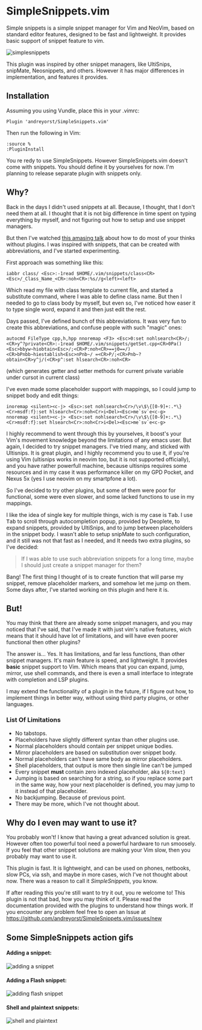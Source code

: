 # SimpleSnippets.vim

Simple snippets is a simple snippet manager for Vim and NeoVim, based on standard
editor features, designed to be fast and lightweight. It provides basic support of
snippet feature to vim.

![simplesnippets](https://user-images.githubusercontent.com/19470159/39096685-103d060c-465c-11e8-8b52-a61ff37d7564.gif)

This plugin was inspired by other snippet managers, like UltiSnips, snipMate,
Neosnippets, and others. However it has major differences in implementation, and
features it provides.

## Installation

Assuming you using Vundle, place this in your .vimrc:

```vim
Plugin 'andreyorst/SimpleSnippets.vim'
```

Then run the following in Vim:

```vim
:source %
:PluginInstall
```

You re redy to use SimpleSnippets. However SimpleSnippets.vim doesn't come with snippets.
You should define it by yourselves for now. I'm planning to release separate plugin
with snippets only.

## Why?

Back in the days I didn't used snippets at all. Because, I thought, that I don't
need them at all. I thought that it is not big difference in time spent on typing
everything by myself, and not figuring out how to setup and use snippet managers.

But then I've watched [this amasing talk](https://www.youtube.com/watch?v=XA2WjJbmmoM&t=937s) about how to do most of your thinks without
plugins. I was inspired with snippets, that can be created with abbreviations,
and I've started experimenting.

First approach was something like this:

```vim
iabbr class/ <Esc>:-1read $HOME/.vim/snippets/class<CR><Esc>/_Class_Name_<CR>:noh<CR>:%s//g<left><left>
```
Which read my file with class template to current file, and started a substitute
command, where I was able to define class name. But then I needed to go to class
body by myself, but even so, I've noticed how easer it to type single word,
expand it and then just edit the rest.

Days passed, I've defined bunch of this abbreviations. It was very fun to create
this abbreviations, and confuse people with such "magic" ones:

```vim
autocmd FileType cpp,h,hpp nnoremap <F3> <Esc>0:set nohlsearch<CR>/;<CR>y^?private<CR>:-1read $HOME/.vim/snippets/getSet.cpp<CR>0Pa()<Esc>bbyw~hiobtain<Esc>/;<CR>P:noh<CR>==j0==/)<CR>bPnbb~hiestablish<Esc>nPnb~/ =<CR>P/;<CR>Pnb~?obtain<CR>y^j/(<CR>p^:set hlsearch<CR>:noh<CR>
```

(which generates getter and setter methods for current private variable under cursot in current class)

I've even made some placeholder support with mappings, so I could jump to snippet
body and edit things:

```vim
inoremap <silent><c-j> <Esc>:set nohlsearch<Cr>/\v\$\{[0-9]+:.*\}<Cr>msdf:f}:set hlsearch<Cr>:noh<Cr>i<Del><Esc>me`sv`e<c-g>
nnoremap <silent><c-j> <Esc>:set nohlsearch<Cr>/\v\$\{[0-9]+:.*\}<Cr>msdf:f}:set hlsearch<Cr>:noh<Cr>i<Del><Esc>me`sv`e<c-g>
```

I highly recommend to went through this by yourselves, it boost's your Vim's
movement knowledge beyond the limitations of any emacs user. But again, I decided
to try snippet managers. I've tried many, and sticked with Ultisnips. It is great
plugin, and I highly recommend you to use it, if you're using Vim (ultisnips works
in neovim too, but it is not supported officially), and you have rather powerfull
machine, because ultisnips requires some resources and in my case it was performance
killer on my GPD Pocket, and Nexus 5x (yes I use neovim on my smartpfone a lot).

So I've decided to try other plugins, but some of them were poor for functional,
some were even slower, and some lacked functions to use in my mappings.

I like the idea of single key for multiple things, wich is my case is <kbd>Tab</kbd>.
I use <kbd>Tab</kbd> to scroll through autocompletion popup, provided by Deoplete,
to expand snippets, provided by UltiSnips, and to jump between placeholders in
the snippet body. I wasn't able to setup snipMate to such configuration, and it
still was not that fast as I needed, and It needs two extra plugins, so I've
decided:

> If I was able to use such abbreviation snippets for a long time, maybe I should just create a snippet manager for them?

Bang! The first thing I thought of is to create function that will parse my snippet,
remove placeholder markers, and somehow let me jump on them. Some days after, I've
started working on this plugin and here it is.

## But!

You may think that there are already some snippet managers, and you may noticed
that I've said, that I've made it with just vim's native features, wich means
that it should have lot of limitations, and will have even poorer functional then
other plugins?

The answer is... Yes. It has limitations, and far less functions, than other
snippet managers. It's main feature is speed, and lightweight. It provides **basic**
snippet support to Vim. Which means that you can expand, jump, mirror, use shell
commands, and there is even a small interface to integrate with completion and
LSP plugins.

I may extend the functionality of a plugin in the future, if I figure out how, to
implement things in better way, without using third party plugins, or other
languages.

### List Of Limitations

- No tabstops.
- Placeholders have slightly different syntax than other plugins use.
- Normal placeholders should contain per snippet unique bodies.
- Mirror placeholders are based on substitution over snippet body.
- Normal placeholders can't have same body as mirror placeholders.
- Shell placeholders, that output is more then single line can't be jumped
- Every snippet **must** contain zero indexed placeholder, aka `${0:text}`
- Jumping is based on searching for a string, so if you replace some part in the same way, how your next placeholder is defined, you may jump to it instead of that placeholder.
- No backjumping. Because of previous point.
- There may be more, which I've not thought about.

## Why do I even may want to use it?

You probably won't! I know that having a great advanced solution is great.
However often too powerful tool need a powerful hardware to run smoosely.
If you feel that other snippet solutions are making your Vim slow,
then you probably may want to use it.

This plugin is fast. It is lightweight, and can be used on phones, netbooks, slow
PCs, via ssh, and maybe in more cases, wich I've not thought about now. There was
a reason to call it _SimpleSnippets_, you know.

If after reading this you're still want to try it out, you re welcome to!
This plugin is not that bad, how you may think of it. Please read the documentation
provided with the plugins to understand how things work. If you encounter any problem
feel free to open an Issue at https://github.com/andreyorst/SimpleSnippets.vim/issues/new

## Some SimpleSnippets action gifs

#### Adding a snippet:

![adding a snippet](https://user-images.githubusercontent.com/19470159/39096706-36884290-465c-11e8-9177-d1407ff26f43.gif)

#### Adding a Flash snippet:

![adding flash snippet](https://user-images.githubusercontent.com/19470159/39096497-87df33b8-4659-11e8-9f10-2f7590f90987.gif)

#### Shell and plaintext snippets:

![shell and plaintext](https://user-images.githubusercontent.com/19470159/39097254-8cbc957a-4662-11e8-841b-65d239551517.gif)
